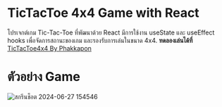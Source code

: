 # TicTacToe 4x4 Game with React

โปรเจกต์เกม Tic-Tac-Toe ที่พัฒนาด้วย React มีการใช้งาน useState และ useEffect hooks เพื่อจัดการสถานะของเกม และรองรับการเล่นในขนาด 4x4.
**ทดลองเล่นได้ที่** 
[TicTacToe4x4 By Phakkapon ](https://tictactoe4x4byphakkapon.netlify.app/)
# ตัวอย่าง Game
![สกรีนช็อต 2024-06-27 154546](https://github.com/PhakkaponPumpour/TicTacToe-4x4/assets/134637954/d9797536-a9ad-440b-b750-53499b46becb)
